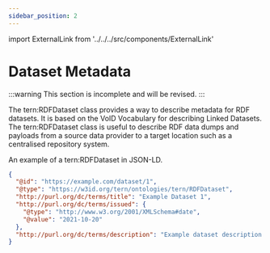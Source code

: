 ```yaml
---
sidebar_position: 2
---
```


import ExternalLink from '../../../src/components/ExternalLink'

# Dataset Metadata

:::warning
This section is incomplete and will be revised.
:::

The <ExternalLink href="https://w3id.org/tern/ontologies/tern/RDFDataset">tern:RDFDataset</ExternalLink> class provides a way to describe metadata for RDF datasets. It is based on the <ExternalLink href="https://www.w3.org/TR/void/">VoID Vocabulary for describing Linked Datasets</ExternalLink>. The <ExternalLink href="https://w3id.org/tern/ontologies/tern/RDFDataset">tern:RDFDataset</ExternalLink> class is useful to describe RDF data dumps and payloads from a source data provider to a target location such as a centralised repository system.

An example of a <ExternalLink href="https://w3id.org/tern/ontologies/tern/RDFDataset">tern:RDFDataset</ExternalLink> in JSON-LD.

```json
{
  "@id": "https://example.com/dataset/1",
  "@type": "https://w3id.org/tern/ontologies/tern/RDFDataset",
  "http://purl.org/dc/terms/title": "Example Dataset 1",
  "http://purl.org/dc/terms/issued": {
    "@type": "http://www.w3.org/2001/XMLSchema#date",
    "@value": "2021-10-20"
  },
  "http://purl.org/dc/terms/description": "Example dataset description."
}
```
